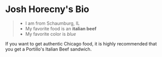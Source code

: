 # Josh Horecny's Bio

>* I am from Schaumburg, IL
>* My favorite food is an **italian beef**
>* My favorite color is *blue*

If you want to get authentic Chicago food, it is highly recommended that you get a Portillo's Italian Beef sandwich. 
